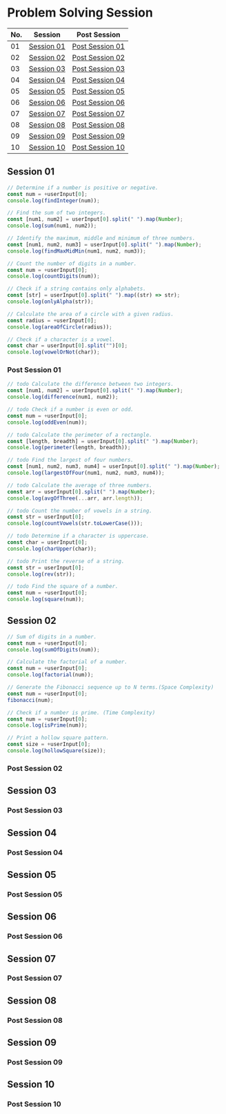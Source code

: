 # Problem Solving Session

| No. | Session                   | Post Session                        |
| --- | ------------------------- | ----------------------------------- |
| 01  | [Session 01](#session-01) | [Post Session 01](#post-session-01) |
| 02  | [Session 02](#session-02) | [Post Session 02](#post-session-02) |
| 03  | [Session 03](#session-03) | [Post Session 03](#post-session-03) |
| 04  | [Session 04](#session-04) | [Post Session 04](#post-session-04) |
| 05  | [Session 05](#session-05) | [Post Session 05](#post-session-05) |
| 06  | [Session 06](#session-06) | [Post Session 06](#post-session-06) |
| 07  | [Session 07](#session-07) | [Post Session 07](#post-session-07) |
| 08  | [Session 08](#session-08) | [Post Session 08](#post-session-08) |
| 09  | [Session 09](#session-09) | [Post Session 09](#post-session-09) |
| 10  | [Session 10](#session-10) | [Post Session 10](#post-session-10) |

## Session 01

```javascript
// Determine if a number is positive or negative.
const num = +userInput[0];
console.log(findInteger(num));
```

```javascript
// Find the sum of two integers.
const [num1, num2] = userInput[0].split(" ").map(Number);
console.log(sum(num1, num2));
```

```javascript
// Identify the maximum, middle and minimum of three numbers.
const [num1, num2, num3] = userInput[0].split(" ").map(Number);
console.log(findMaxMidMin(num1, num2, num3));
```

```javascript
// Count the number of digits in a number.
const num = +userInput[0];
console.log(countDigits(num));
```

```javascript
// Check if a string contains only alphabets.
const [str] = userInput[0].split(" ").map((str) => str);
console.log(onlyAlpha(str));
```

```javascript
// Calculate the area of a circle with a given radius.
const radius = +userInput[0];
console.log(areaOfCircle(radius));
```

```javascript
// Check if a character is a vowel.
const char = userInput[0].split("")[0];
console.log(vowelOrNot(char));
```

### Post Session 01

```javascript
// todo Calculate the difference between two integers.
const [num1, num2] = userInput[0].split(" ").map(Number);
console.log(difference(num1, num2));
```

```javascript
// todo Check if a number is even or odd.
const num = +userInput[0];
console.log(oddEven(num));
```

```javascript
// todo Calculate the perimeter of a rectangle.
const [length, breadth] = userInput[0].split(" ").map(Number);
console.log(perimeter(length, breadth));
```

```javascript
// todo Find the largest of four numbers.
const [num1, num2, num3, num4] = userInput[0].split(" ").map(Number);
console.log(largestOfFour(num1, num2, num3, num4));
```

```javascript
// todo Calculate the average of three numbers.
const arr = userInput[0].split(" ").map(Number);
console.log(avgOfThree(...arr, arr.length));
```

```javascript
// todo Count the number of vowels in a string.
const str = userInput[0];
console.log(countVowels(str.toLowerCase()));
```

```javascript
// todo Determine if a character is uppercase.
const char = userInput[0];
console.log(charUpper(char));
```

```javascript
// todo Print the reverse of a string.
const str = userInput[0];
console.log(rev(str));
```

```javascript
// todo Find the square of a number.
const num = +userInput[0];
console.log(square(num));
```

## Session 02

```javascript
// Sum of digits in a number.
const num = +userInput[0];
console.log(sumOfDigits(num));
```

```javascript
// Calculate the factorial of a number.
const num = +userInput[0];
console.log(factorial(num));
```

```javascript
// Generate the Fibonacci sequence up to N terms.(Space Complexity)
const num = +userInput[0];
fibonacci(num);
```

```javascript
// Check if a number is prime. (Time Complexity)
const num = +userInput[0];
console.log(isPrime(num));
```

```javascript
// Print a hollow square pattern.
const size = +userInput[0];
console.log(hollowSquare(size));
```

### Post Session 02

## Session 03

### Post Session 03

## Session 04

### Post Session 04

## Session 05

### Post Session 05

## Session 06

### Post Session 06

## Session 07

### Post Session 07

## Session 08

### Post Session 08

## Session 09

### Post Session 09

## Session 10

### Post Session 10
